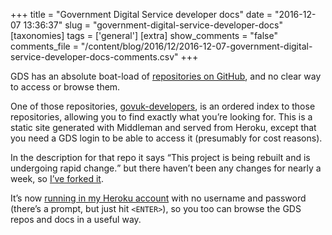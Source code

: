 +++
title = "Government Digital Service developer docs"
date = "2016-12-07 13:36:37"
slug = "government-digital-service-developer-docs"
[taxonomies]
tags = ['general']
[extra]
show_comments = "false"
comments_file = "/content/blog/2016/12/2016-12-07-government-digital-service-developer-docs-comments.csv"
+++

GDS has an absolute boat-load of [repositories on GitHub](https://github.com/alphagov), and no clear way to access or browse them.

One of those repositories, [govuk-developers](https://github.com/alphagov/govuk-developers), is an ordered index to those repositories, allowing you to find exactly what you’re looking for. This is a static site generated with Middleman and served from Heroku, except that you need a GDS login to be able to access it (presumably for cost reasons).

In the description for that repo it says <q>This project is being rebuilt and is undergoing rapid change.</q> but there haven’t been any changes for nearly a week, so [I’ve forked it](https://github.com/pipwilson/govuk-developers).

It’s now [running in my Heroku account](https://govuk-developers.herokuapp.com/) with no username and password (there’s a prompt, but just hit `<ENTER>`), so you too can browse the GDS repos and docs in a useful way.
